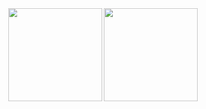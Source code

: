 [](https://user-images.githubusercontent.com/31832678/226873094-d853ab38-ceb4-4516-a350-18be612ec2ff.webm)

<br>
<p align="left">
    <img height="190" src="https://github-readme-stats.vercel.app/api/top-langs/?username=gldanoob&layout=compact&theme=tokyonight">
    <img height="190" src="https://github-readme-stats.vercel.app/api?username=gldanoob&show_icons=true&theme=tokyonight">
</p>
